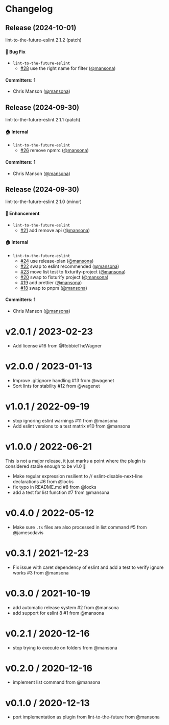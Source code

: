 # Changelog

## Release (2024-10-01)

lint-to-the-future-eslint 2.1.2 (patch)

#### :bug: Bug Fix
* `lint-to-the-future-eslint`
  * [#28](https://github.com/mansona/lint-to-the-future-eslint/pull/28) use the right name for filter ([@mansona](https://github.com/mansona))

#### Committers: 1
- Chris Manson ([@mansona](https://github.com/mansona))

## Release (2024-09-30)

lint-to-the-future-eslint 2.1.1 (patch)

#### :house: Internal
* `lint-to-the-future-eslint`
  * [#26](https://github.com/mansona/lint-to-the-future-eslint/pull/26) remove npmrc ([@mansona](https://github.com/mansona))

#### Committers: 1
- Chris Manson ([@mansona](https://github.com/mansona))

## Release (2024-09-30)

lint-to-the-future-eslint 2.1.0 (minor)

#### :rocket: Enhancement
* `lint-to-the-future-eslint`
  * [#21](https://github.com/mansona/lint-to-the-future-eslint/pull/21) add remove api ([@mansona](https://github.com/mansona))

#### :house: Internal
* `lint-to-the-future-eslint`
  * [#24](https://github.com/mansona/lint-to-the-future-eslint/pull/24) use release-plan ([@mansona](https://github.com/mansona))
  * [#22](https://github.com/mansona/lint-to-the-future-eslint/pull/22) swap to eslint recommended ([@mansona](https://github.com/mansona))
  * [#23](https://github.com/mansona/lint-to-the-future-eslint/pull/23) move list test to fixturify-project ([@mansona](https://github.com/mansona))
  * [#20](https://github.com/mansona/lint-to-the-future-eslint/pull/20) swap to fixturify project ([@mansona](https://github.com/mansona))
  * [#19](https://github.com/mansona/lint-to-the-future-eslint/pull/19) add prettier ([@mansona](https://github.com/mansona))
  * [#18](https://github.com/mansona/lint-to-the-future-eslint/pull/18) swap to pnpm ([@mansona](https://github.com/mansona))

#### Committers: 1
- Chris Manson ([@mansona](https://github.com/mansona))

v2.0.1 / 2023-02-23
==================
* Add license #16 from @RobbieTheWagner

v2.0.0 / 2023-01-13
==================
* Improve .gitignore handling #13 from @wagenet
* Sort lints for stability #12 from @wagenet

v1.0.1 / 2022-09-19
==================
* stop ignoring eslint warnings #11 from @mansona
* Add eslint versions to a test matrix #10 from @mansona

v1.0.0 / 2022-06-21
==================
This is not a major release, it just marks a point where the plugin is considered stable enough
to be v1.0 🎉

* Make regular expression resilient to // eslint-disable-next-line declarations #6 from @locks
* fix typo in README.md #8 from @locks
* add a test for list function #7 from @mansona

v0.4.0 / 2022-05-12
==================
* Make sure `.ts` files are also processed in list command #5 from @jamescdavis

v0.3.1 / 2021-12-23
==================
* Fix issue with caret dependency of eslint and add a test to verify ignore works #3 from @mansona

v0.3.0 / 2021-10-19
==================
* add automatic release system #2 from @mansona
* add support for eslint 8 #1 from @mansona

v0.2.1 / 2020-12-16
==================
* stop trying to execute on folders from @mansona

v0.2.0 / 2020-12-16
==================
* implement list command from @mansona

v0.1.0 / 2020-12-13
==================
* port implementation as plugin from lint-to-the-future from @mansona
